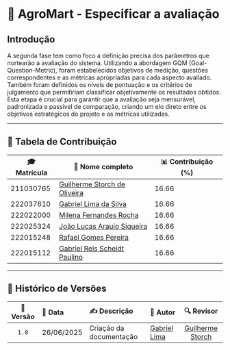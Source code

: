 # 🌱 AgroMart - Especificar a avaliação

## Introdução 

A segunda fase tem como foco a definição precisa dos parâmetros que nortearão a avaliação do sistema. Utilizando a abordagem GQM (Goal-Question-Metric), foram estabelecidos objetivos de medição, questões correspondentes e as métricas apropriadas para cada aspecto avaliado. Também foram definidos os níveis de pontuação e os critérios de julgamento que permitiriam classificar objetivamente os resultados obtidos. Esta etapa é crucial para garantir que a avaliação seja mensurável, padronizada e passível de comparação, criando um elo direto entre os objetivos estratégicos do projeto e as métricas utilizadas.

---

## 👥 Tabela de Contribuição

| 🎓 Matrícula | 🙋 Nome completo | 📊 Contribuição (%) |
|-------------|------------------|---------------------|
| 211030765 | [Guilherme Storch de Oliveira](https://github.com/storch7) | 16.66 |
| 222037610 | [Gabriel Lima da Silva](https://github.com/gabriel-lima258) | 16.66 |
| 222022000 | [Milena Fernandes Rocha](https://github.com/MilenaFRocha) | 16.66 |
| 222025324 | [João Lucas Araujo Siqueira](https://github.com/jlucasiqueira) | 16.66 |
| 222015248 | [Rafael Gomes Pereira](https://github.com/rafgpereira) | 16.66 |
| 222015112 | [Gabriel Reis Scheidt Paulino](https://github.com/Gxaite) | 16.66 |

---


## 📅 Histórico de Versões

| 📌 Versão | 📆 Data | ✍️ Descrição | 👤 Autor | 🔍 Revisor |
|:--------:|:-------|:-------------|:--------|:-----------:|
|`1.0`| 26/06/2025| Criação da documentação |[Gabriel Lima](https://github.com/gabriel-lima258)| [Guilherme Storch](https://github.com/storch7) |
